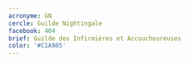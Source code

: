 ```yaml
---
acronyme: GN
cercle: Guilde Nightingale
facebook: 404
brief: Guilde des Infirmières et Accoucheureuses
color: '#C1A985'
---
```

